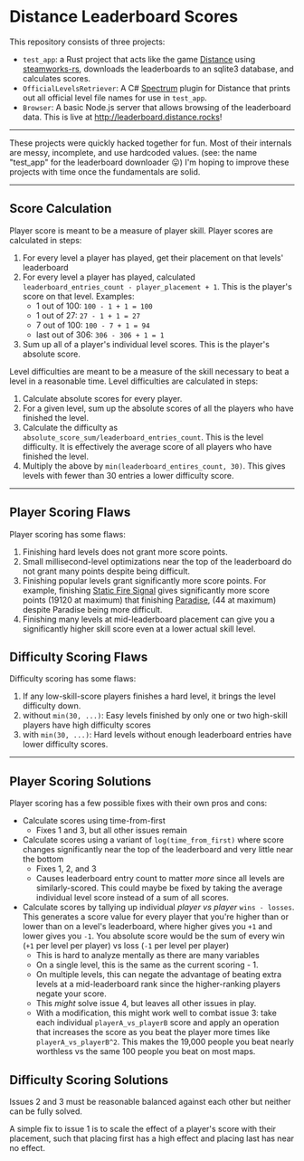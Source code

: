 # Distance Leaderboard Scores

This repository consists of three projects:
* `test_app`: a Rust project that acts like the game [Distance](https://store.steampowered.com/app/233610/Distance/) using [steamworks-rs](https://github.com/Seeker14491/steamworks-rs), downloads the leaderboards to an sqlite3 database, and calculates scores.
* `OfficialLevelsRetriever`: A C# [Spectrum](https://github.com/Ciastex/Spectrum) plugin for Distance that prints out all official level file names for use in `test_app`.
* `Browser`: A basic Node.js server that allows browsing of the leaderboard data. This is live at http://leaderboard.distance.rocks!

---

These projects were quickly hacked together for fun. Most of their internals are messy, incomplete, and use hardcoded values. (see: the name "test_app" for the leaderboard downloader 😛) I'm hoping to improve these projects with time once the fundamentals are solid.

---

## Score Calculation

Player score is meant to be a measure of player skill. Player scores are calculated in steps:

1. For every level a player has played, get their placement on that levels' leaderboard
2. For every level a player has played, calculated `leaderboard_entries_count - player_placement + 1`. This is the player's score on that level. Examples:
    * 1 out of 100: `100 - 1 + 1 = 100`
    * 1 out of 27: `27 - 1 + 1 = 27`
    * 7 out of 100: `100 - 7 + 1 = 94`
    * last out of 306: `306 - 306 + 1 = 1`
3. Sum up all of a player's individual level scores. This is the player's absolute score.

Level difficulties are meant to be a measure of the skill necessary to beat a level in a reasonable time. Level difficulties are calculated in steps:

1. Calculate absolute scores for every player.
2. For a given level, sum up the absolute scores of all the players who have finished the level.
3. Calculate the difficulty as `absolute_score_sum/leaderboard_entries_count`. This is the level difficulty. It is effectively the average score of all players who have finished the level.
4. Multiply the above by `min(leaderboard_entires_count, 30)`. This gives levels with fewer than 30 entries a lower difficulty score.

---

## Player Scoring Flaws

Player scoring has some flaws:

1. Finishing hard levels does not grant more score points.
2. Small millisecond-level optimizations near the top of the leaderboard do not grant many points despite being difficult.
3. Finishing popular levels grant significantly more score points. For example, finishing [Static Fire Signal](http://leaderboard.distance.rocks/level/Static%20Fire%20Signal_1_stable) gives significantly more score points (19120 at maximum) that finishing [Paradise](http://leaderboard.distance.rocks/level/inferno%20reverse_1_76561198033370644_stable), (44 at maximum) despite Paradise being more difficult.
4. Finishing many levels at mid-leaderboard placement can give you a significantly higher skill score even at a lower actual skill level.

## Difficulty Scoring Flaws

Difficulty scoring has some flaws:

1. If any low-skill-score players finishes a hard level, it brings the level difficulty down.
2. without `min(30, ...)`: Easy levels finished by only one or two high-skill players have high difficulty scores
3. with `min(30, ...)`: Hard levels without enough leaderboard entries have lower difficulty scores.

---

## Player Scoring Solutions

Player scoring has a few possible fixes with their own pros and cons:

* Calculate scores using time-from-first
    * Fixes 1 and 3, but all other issues remain
* Calculate scores using a variant of `log(time_from_first)` where score changes significantly near the top of the leaderboard and very little near the bottom
    * Fixes 1, 2, and 3
    * Causes leaderboard entry count to matter *more* since all levels are similarly-scored. This could maybe be fixed by taking the average individual level score instead of a sum of all scores.
* Calculate scores by tallying up individual *player vs player* `wins - losses`. This generates a score value for every player that you're higher than or lower than on a level's leaderboard, where higher gives you `+1` and lower gives you `-1`. You absolute score would be the sum of every win (`+1` per level per player) vs loss (`-1` per level per player)
    * This is hard to analyze mentally as there are many variables
    * On a single level, this is the same as the current scoring - 1.
    * On multiple levels, this can negate the advantage of beating extra levels at a mid-leaderboard rank since the higher-ranking players negate your score.
    * This *might* solve issue 4, but leaves all other issues in play.
    * With a modification, this might work well to combat issue 3: take each individual `playerA_vs_playerB` score and apply an operation that increases the score as you beat the player more times like `playerA_vs_playerB^2`. This makes the 19,000 people you beat nearly worthless vs the same 100 people you beat on most maps.

## Difficulty Scoring Solutions

Issues 2 and 3 must be reasonable balanced against each other but neither can be fully solved.

A simple fix to issue 1 is to scale the effect of a player's score with their placement, such that placing first has a high effect and placing last has near no effect.